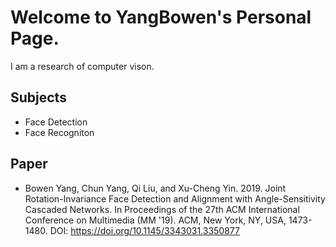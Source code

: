 # Welcome to YangBowen's Personal Page.

I am a research of computer vison.

## Subjects
+ Face Detection
+ Face Recogniton

## Paper
+ Bowen Yang, Chun Yang, Qi Liu, and Xu-Cheng Yin. 2019. Joint Rotation-Invariance Face Detection and Alignment with Angle-Sensitivity 
Cascaded Networks. In Proceedings of the 27th ACM International Conference on Multimedia (MM '19). ACM, New York, NY, USA, 1473-1480. 
DOI: https://doi.org/10.1145/3343031.3350877
